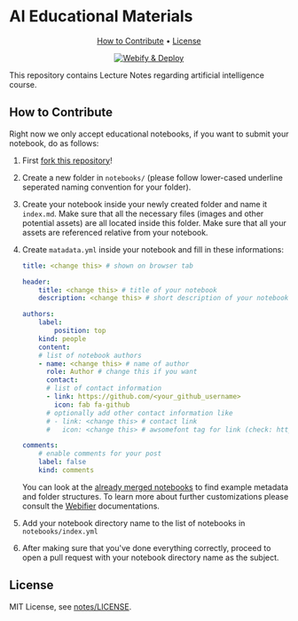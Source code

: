 # AI Educational Materials


<p align="center">
  <a href="#how-to-contribute">How to Contribute</a> •
  <a href="#license">License</a>
</p>
<p align="center" markdown="1">
    <a href="https://github.com/sut-ai/notes/actions/workflows/main.yml" >
        <img src="https://github.com/sut-ai/notes/actions/workflows/main.yml/badge.svg?branch=master" alt="Webify & Deploy">
    </a>
</p>

This repository contains Lecture Notes regarding artificial intelligence course. 

## How to Contribute
Right now we only accept educational notebooks, if you want to submit your notebook, do as follows: 
1. First [fork this repository](https://github.com/sut-ai/notes/fork)!
2. Create a new folder in `notebooks/` (please follow lower-cased underline seperated naming convention for your folder).
3. Create your notebook inside your newly created folder and name it `index.md`. Make sure that all the necessary files (images and other potential assets) are all located inside this folder. Make sure that all your assets are referenced relative from your notebook.
4. Create `matadata.yml` inside your notebook and fill in these informations:

    ```yml
    title: <change this> # shown on browser tab
    
    header:
        title: <change this> # title of your notebook
        description: <change this> # short description of your notebook
    
    authors:
        label: 
            position: top
        kind: people
        content:
        # list of notebook authors
        - name: <change this> # name of author
          role: Author # change this if you want
          contact:
          # list of contact information
          - link: https://github.com/<your_github_username>
            icon: fab fa-github
          # optionally add other contact information like  
          # - link: <change this> # contact link
          #   icon: <change this> # awsomefont tag for link (check: https://fontawesome.com/v5.15/icons)

    comments:
        # enable comments for your post
        label: false
        kind: comments
    ```
    You can look at the [already merged notebooks](https://github.com/sut-ai/notes/tree/master/notebooks) to find example metadata and folder structures. To learn more about further customizations please consult the [Webifier](https://github.com/webifier/build/) documentations.
5. Add your notebook directory name to the list of notebooks in `notebooks/index.yml`
6. After making sure that you've done everything correctly, proceed to open a pull request with your notebook directory name as the subject.

## License
MIT License, see [notes/LICENSE](https://github.com/sut-ai/notes/blob/master/LICENSE).

